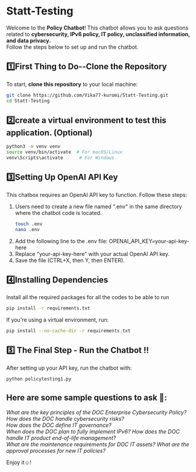 # Statt-Testing
Welcome to the **Policy Chatbot**! This chatbot allows you to ask questions related to **cybersecurity, IPv6 policy, IT policy, unclassified information, and data privacy.**  
Follow the steps below to set up and run the chatbot.

## 1️⃣First Thing to Do--Clone the Repository
To start, **clone this repository** to your local machine:
```bash
git clone https://github.com/Vika77-kuromi/Statt-Testing.git
cd Statt-Testing
```

## 2️⃣create a virtual environment to test this application. (Optional)
```bash
python3 -m venv venv
source venv/bin/activate  # For macOS/Linux
venv\Scripts\activate      # For Windows
```

## 3️⃣Setting Up OpenAI API Key
This chatbox requires an OpenAI API key to function. Follow these steps:

1. Users need to create a new file named ".env" in the same directory where the chatbot code is located.
   ```bash
   touch .env
   nano .env
   ```
2. Add the following line to the .env file:
   OPENAI_API_KEY=your-api-key-here
3. Replace "your-api-key-here" with your actual OpenAI API key.
4. Save the file (CTRL+X, then Y, then ENTER).

## 4️⃣Installing Dependencies
Install all the required packages for all the codes to be able to run
```bash
pip install -r requirements.txt
```
If you're using a virtual environment, run:
```bash
pip install --no-cache-dir -r requirements.txt
```

## 5️⃣ The Final Step - Run the Chatbot !!
After setting up your API key, run the chatbot with:
   ```bash
   python policytesting1.py
   ```

## Here are some sample questions to ask 👀:
*What are the key principles of the DOC Enterprise Cybersecurity Policy?*  
*How does the DOC handle cybersecurity risks?*  
*How does the DOC define IT governance?*  
*When does the DOC plan to fully implement IPv6?* 
*How does the DOC handle IT product end-of-life management?*  
*What are the maintenance requirements for DOC IT assets?* 
*What are the approval processes for new IT policies?*

Enjoy it☺️!


